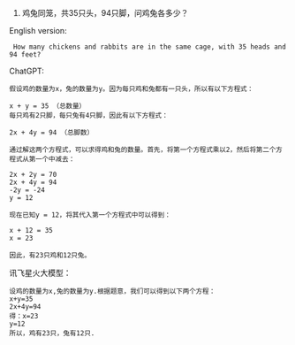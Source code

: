 
1. 鸡兔同笼，共35只头，94只脚，问鸡兔各多少？

English version: 
```
 How many chickens and rabbits are in the same cage, with 35 heads and 94 feet?
```
ChatGPT:
```
假设鸡的数量为x，兔的数量为y。因为每只鸡和兔都有一只头，所以有以下方程式：

x + y = 35 （总数量）
每只鸡有2只脚，每只兔有4只脚，因此有以下方程式：

2x + 4y = 94 （总脚数）

通过解这两个方程式，可以求得鸡和兔的数量。首先，将第一个方程式乘以2，然后将第二个方程式从第一个中减去：

2x + 2y = 70
2x + 4y = 94
-2y = -24
y = 12

现在已知y = 12，将其代入第一个方程式中可以得到：

x + 12 = 35
x = 23

因此，有23只鸡和12只兔。
```

讯飞星火大模型：
```
设鸡的数量为x,兔的数量为y.根据题意，我们可以得到以下两个方程：
x+y=35
2x+4y=94
得：x=23
y=12
所以，鸡有23只，兔有12只.
```
